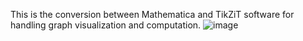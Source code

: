 This is the conversion between Mathematica and TikZiT software for handling graph visualization and computation.
![image](https://github.com/user-attachments/assets/bbc4dede-7a40-4817-91cb-3942f0021fe4)



